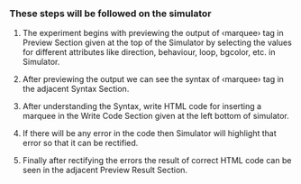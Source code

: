 ### These steps will be followed on the simulator

1. The experiment begins with previewing the output of ‹marquee› tag in Preview Section given at the top of the Simulator by selecting the values for different attributes like direction, behaviour, loop, bgcolor, etc. in Simulator.

2. After previewing the output we can see the syntax of ‹marquee› tag in the adjacent Syntax Section.

3. After understanding the Syntax, write HTML code for inserting a marquee in the Write Code Section given at the left bottom of simulator.

4. If there will be any error in the code then Simulator will highlight that error so that it can be rectified.

5. Finally after rectifying the errors the result of correct HTML code can be seen in the adjacent Preview Result Section.
